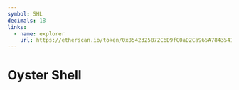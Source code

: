 ```yaml
---
symbol: SHL
decimals: 18
links:
  - name: explorer
    url: https://etherscan.io/token/0x8542325B72C6D9fC0aD2Ca965A78435413a915A0
---
```


# Oyster Shell
